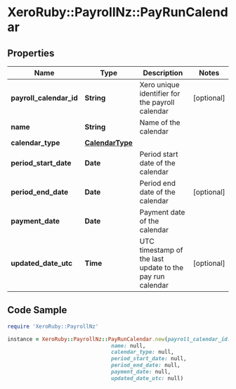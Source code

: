 # XeroRuby::PayrollNz::PayRunCalendar

## Properties

Name | Type | Description | Notes
------------ | ------------- | ------------- | -------------
**payroll_calendar_id** | **String** | Xero unique identifier for the payroll calendar | [optional] 
**name** | **String** | Name of the calendar | 
**calendar_type** | [**CalendarType**](CalendarType.md) |  | 
**period_start_date** | **Date** | Period start date of the calendar | 
**period_end_date** | **Date** | Period end date of the calendar | [optional] 
**payment_date** | **Date** | Payment date of the calendar | 
**updated_date_utc** | **Time** | UTC timestamp of the last update to the pay run calendar | [optional] 

## Code Sample

```ruby
require 'XeroRuby::PayrollNz'

instance = XeroRuby::PayrollNz::PayRunCalendar.new(payroll_calendar_id: null,
                                 name: null,
                                 calendar_type: null,
                                 period_start_date: null,
                                 period_end_date: null,
                                 payment_date: null,
                                 updated_date_utc: null)
```


